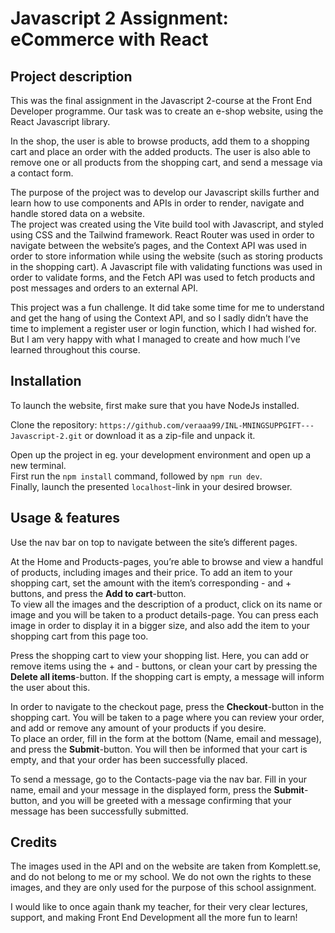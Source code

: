 # Javascript 2 Assignment: eCommerce with React

## Project description
This was the final assignment in the Javascript 2-course at the Front End Developer programme. 
Our task was to create an e-shop website, using the React Javascript library. 

In the shop, the user is able to browse products, add them to a shopping cart and place an order with the added products. The user is also able to remove one or all products from the shopping cart, and send a message via a contact form.

The purpose of the project was to develop our Javascript skills further and learn how to use components and APIs in order to render, navigate and handle stored data on a website.<br/>The project was created using the Vite build tool with Javascript, and styled using CSS and the Tailwind framework. React Router was used in order to navigate between the website’s pages, and the Context API was used in order to store information while using the website (such as storing products in the shopping cart). A Javascript file with validating functions was used in order to validate forms, and the Fetch API was used to fetch products and post messages and orders to an external API.

This project was a fun challenge. It did take some time for me to understand and get the hang of using the Context API, and so I sadly didn’t have the time to implement a register user or login function, which I had wished for. But I am very happy with what I managed to create and how much I’ve learned throughout this course. 

## Installation
To launch the website, first make sure that you have NodeJs installed. 

Clone the repository: `https://github.com/veraaa99/INL-MNINGSUPPGIFT---Javascript-2.git` or download it as a zip-file and unpack it.<br/>

Open up the project in eg. your development environment and open up a new terminal.<br/>First run the `npm install` command, followed by `npm run dev`.<br/>Finally, launch the presented `localhost`-link in your desired browser.

## Usage & features
Use the nav bar on top to navigate between the site’s different pages.

At the Home and Products-pages, you’re able to browse and view a handful of products, including images and their price. To add an item to your shopping cart, set the amount with the item’s corresponding - and + buttons, and press the **Add to cart**-button.<br/>To view all the images and the description of a product, click on its name or image and you will be taken to a product details-page. You can press each image in order to display it in a bigger size, and also add the item to your shopping cart from this page too.

Press the shopping cart to view your shopping list. Here, you can add or remove items using the + and - buttons, or clean your cart by pressing the  **Delete all items**-button. If the shopping cart is empty, a message will inform the user about this. 

In order to navigate to the checkout page, press the  **Checkout**-button in the shopping cart. You will be taken to a page where you can review your order, and add or remove any amount of your products if you desire.<br/>To place an order, fill in the form at the bottom (Name, email and message), and press the **Submit**-button. You will then be informed that your cart is empty, and that your order has been successfully placed.

To send a message, go to the Contacts-page via the nav bar. Fill in your name, email and your message in the displayed form, press the **Submit**-button, and you will be greeted with a message confirming that your message has been successfully submitted. 

## Credits
The images used in the API and on the website are taken from Komplett.se, and do not belong to me or my school. We do not own the rights to these images, and they are only used for the purpose of this school assignment.

I would like to once again thank my teacher, for their very clear lectures, support, and making Front End Development all the more fun to learn!

